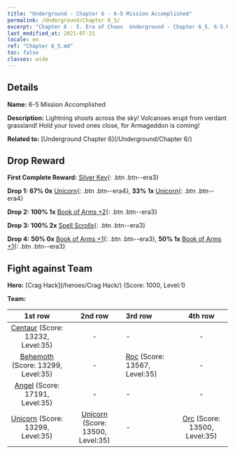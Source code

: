 ```yaml
---
title: "Underground - Chapter 6 - 6-5 Mission Accomplished"
permalink: /Underground/Chapter 6_5/
excerpt: "Chapter 6 - 5. Era of Chaos  Underground - Chapter 6_5. 6-5 Mission Accomplished"
last_modified_at: 2021-07-21
locale: en
ref: "Chapter 6_5.md"
toc: false
classes: wide
---
```


## Details

 **Name:** 6-5 Mission Accomplished

 **Description:** Lightning shoots across the sky! Volcanoes erupt from verdant grassland! Hold your loved ones close, for Armageddon is coming!

 **Related to:** [Underground Chapter 6](/Underground/Chapter 6/)

## Drop Reward

 **First Complete Reward:** [Silver Key](/Items/con_693/){: .btn .btn--era3}

 **Drop 1:** **67% 0x** [Unicorn](/Items/unt_204/){: .btn .btn--era4}, **33% 1x** [Unicorn](/Items/unt_204/){: .btn .btn--era4}

 **Drop 2:** **100% 1x** [Book of Arms +2](/Items/mat_32/){: .btn .btn--era3}

 **Drop 3:** **100% 2x** [Spell Scrolls](/Items/con_694/){: .btn .btn--era3}

 **Drop 4:** **50% 0x** [Book of Arms +1](/Items/mat_25/){: .btn .btn--era3}, **50% 1x** [Book of Arms +1](/Items/mat_25/){: .btn .btn--era3}


## Fight against Team
 **Hero:** [Crag Hack](/heroes/Crag Hack/) (Score: 1000, Level:1)

 **Team:**


  | 1st row | 2nd row | 3rd row | 4th row |
  |:----:|:----:|:----|:----:|
  | [Centaur](/units/Centaur/) (Score: 13232, Level:35)  | - | - | - |
  | [Behemoth](/units/Behemoth/) (Score: 13299, Level:35)  | - | [Roc](/units/Roc/) (Score: 13567, Level:35)  | - |
  | [Angel](/units/Angel/) (Score: 17191, Level:35)  | - | - | - |
  | [Unicorn](/units/Unicorn/) (Score: 13299, Level:35)  | [Unicorn](/units/Unicorn/) (Score: 13500, Level:35)  | - | [Orc](/units/Orc/) (Score: 13500, Level:35)  |


